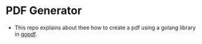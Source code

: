 # PDF Generator #
* This repo explains about thee how to create a pdf using a golang library in [gopdf](https://github.com/signintech/gopdf). 
